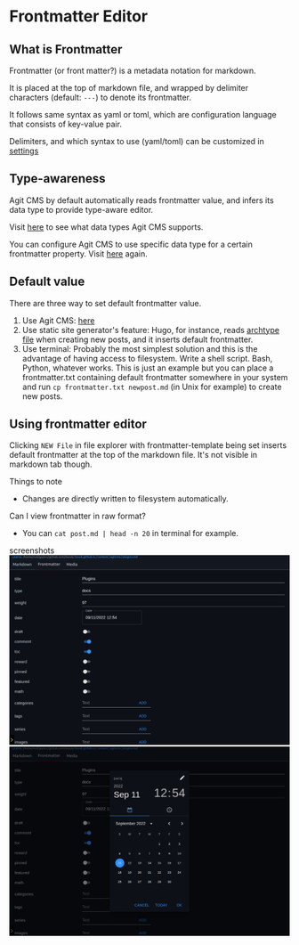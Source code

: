 # Frontmatter Editor
## What is Frontmatter
Frontmatter (or front matter?) is a metadata notation for markdown. 

It is placed at the top of markdown file, and wrapped by delimiter characters (default: `---`) to denote its frontmatter.

It follows same syntax as yaml or toml, which are configuration language that consists of key-value pair.  

Delimiters, and which syntax to use (yaml/toml) can be customized in [settings](/Settings.md#delimiters)  

## Type-awareness
Agit CMS by default automatically reads frontmatter value, and infers its data type to provide type-aware editor.

Visit [here](/Settings.md#template) to see what data types Agit CMS supports.

You can configure Agit CMS to use specific data type for a certain frontmatter property. Visit [here](/Settings.md#template) again.

## Default value
There are three way to set default frontmatter value.

1. Use Agit CMS: [here](/Settings.md#template)
2. Use static site generator's feature: Hugo, for instance, reads [archtype file](https://gohugo.io/content-management/archetypes/) when creating new posts, and it inserts default frontmatter.
3. Use terminal: Probably the most simplest solution and this is the advantage of having access to filesystem. Write a shell script. Bash, Python, whatever works.
 This is just an example but you can place a frontmatter.txt containing default frontmatter somewhere in your system and run `cp frontmatter.txt newpost.md` (in Unix for example) to create new posts.

## Using frontmatter editor

Clicking `NEW File` in file explorer with frontmatter-template being set inserts default frontmatter at the top of the markdown file. It's not visible in markdown tab though.

Things to note
- Changes are directly written to filesystem automatically.

Can I view frontmatter in raw format?
- You can `cat post.md | head -n 20` in terminal for example.


screenshots
![](https://github.com/0xsuk/agitcms/blob/main/github/localhost_3131_6.png)
![](https://github.com/0xsuk/agitcms/blob/main/github/localhost_3131_7.png)
